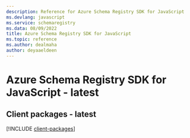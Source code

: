 ```yaml
---
description: Reference for Azure Schema Registry SDK for JavaScript
ms.devlang: javascript
ms.service: schemaregistry
ms.data: 08/09/2022
title: Azure Schema Registry SDK for JavaScript
ms.topic: reference
ms.author: dealmaha
author: deyaaeldeen
---
```

# Azure Schema Registry SDK for JavaScript - latest

## Client packages - latest
[!INCLUDE [client-packages](schema-registry-client-index.md)]